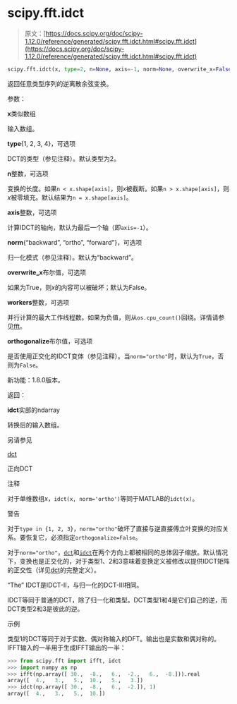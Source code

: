 # scipy.fft.idct

> 原文：[https://docs.scipy.org/doc/scipy-1.12.0/reference/generated/scipy.fft.idct.html#scipy.fft.idct](https://docs.scipy.org/doc/scipy-1.12.0/reference/generated/scipy.fft.idct.html#scipy.fft.idct)

```py
scipy.fft.idct(x, type=2, n=None, axis=-1, norm=None, overwrite_x=False, workers=None, orthogonalize=None)
```

返回任意类型序列的逆离散余弦变换。

参数：

**x**类似数组

输入数组。

**type**{1, 2, 3, 4}，可选项

DCT的类型（参见注释）。默认类型为2。

**n**整数，可选项

变换的长度。如果`n < x.shape[axis]`，则*x*被截断。如果`n > x.shape[axis]`，则*x*被零填充。默认结果为`n = x.shape[axis]`。

**axis**整数，可选项

计算IDCT的轴向，默认为最后一个轴（即`axis=-1`）。

**norm**{“backward”, “ortho”, “forward”}，可选项

归一化模式（参见注释）。默认为“backward”。

**overwrite_x**布尔值，可选项

如果为True，则*x*的内容可以被破坏；默认为False。

**workers**整数，可选项

并行计算的最大工作线程数。如果为负值，则从`os.cpu_count()`回绕。详情请参见[fft](https://docs.scipy.org/doc/scipy-1.12.0/reference/generated/scipy.fft.fft.html#scipy.fft.fft "scipy.fft.fft")。

**orthogonalize**布尔值，可选项

是否使用正交化的IDCT变体（参见注释）。当`norm="ortho"`时，默认为`True`，否则为`False`。

新功能：1.8.0版本。

返回：

**idct**实部的ndarray

转换后的输入数组。

另请参见

[dct](https://docs.scipy.org/doc/scipy-1.12.0/reference/generated/scipy.fft.dct.html#scipy.fft.dct "scipy.fft.dct")

正向DCT

注释

对于单维数组*x*，`idct(x, norm='ortho')`等同于MATLAB的`idct(x)`。

警告

对于`type in {1, 2, 3}`，`norm="ortho"`破坏了直接与逆直接傅立叶变换的对应关系。要恢复它，必须指定`orthogonalize=False`。

对于`norm="ortho"`，[`dct`](https://docs.scipy.org/doc/scipy-1.12.0/reference/generated/scipy.fft.dct.html#scipy.fft.dct "scipy.fft.dct")和[`idct`](https://docs.scipy.org/doc/scipy-1.12.0/reference/generated/scipy.fft.idct.html#scipy.fft.idct "scipy.fft.idct")在两个方向上都被相同的总体因子缩放。默认情况下，变换也是正交化的，对于类型1、2和3意味着变换定义被修改以提供IDCT矩阵的正交性（详见[dct](https://docs.scipy.org/doc/scipy-1.12.0/reference/generated/scipy.fft.dct.html#scipy.fft.dct "scipy.fft.dct")的完整定义）。

“The” IDCT是IDCT-II，与归一化的DCT-III相同。

IDCT等同于普通的DCT，除了归一化和类型。DCT类型1和4是它们自己的逆，而DCT类型2和3是彼此的逆。

示例

类型1的DCT等同于对于实数、偶对称输入的DFT。输出也是实数和偶对称的。IFFT输入的一半用于生成IFFT输出的一半：

```py
>>> from scipy.fft import ifft, idct
>>> import numpy as np
>>> ifft(np.array([ 30.,  -8.,   6.,  -2.,   6.,  -8.])).real
array([  4.,   3.,   5.,  10.,   5.,   3.])
>>> idct(np.array([ 30.,  -8.,   6.,  -2.]), 1)
array([  4.,   3.,   5.,  10.]) 
```
